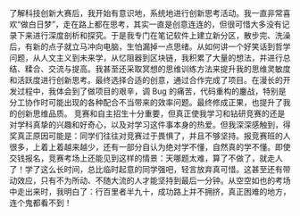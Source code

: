 了解科技创新大赛后，我开始有意识地，系统地进行创新思考活动。我一直非常喜欢“做白日梦”，走在路上都在思考，其实一直是创意连连的，但很可惜大多没有记录下来进行深度剖析和探究。于是我专门在笔记软件上建立新分区，散步完、洗澡后，有新的点子就立马冲向电脑，生怕漏掉一点思绪。从如何讲一个好笑话到哲学问题，从人文主义到未来学，从忆阻器到区块链，我积累了大量的想法，并进行总结、糅合、交流与提高。我甚至还采取冥想的思维训练方法来提升我的思维灵敏度和活跃度进行创新思考。最终选择合适的创意，通过合作完成了项目。在漫长的开发过程中，我体会到了做项目的艰辛，调 Bug 的痛苦，代码重构的鏖战，特别是分工协作时可能出现的各种配合不当带来的效率问题。最终修成正果，也提升了我的创新思维品质。
竞赛和自主招生十分重要，但真正使我学习和钻研竞赛的还是对学科真挚的兴趣和好奇心，以及对学习这件事本身的热爱。但我深深感触到，得奖真正原因可能是：同学们往往对竞赛过于畏惧了，并且不够坚持。报竞赛班的人很多，上着上着越来越少，还有一部分自认为绝对学不懂，自然真的学不懂。即使交钱报名，竞赛考场上还能见到这样的情景：天哪题太难，算了不做了，就走人了！学了这么长时间，总比临时起意的同学强吧，轻言放弃真可惜。这甚至还有带动效应，只有不为所动、不随大流的人才能坚持到最后一分钟。从空空如也的考场中走出来时，我明白了：行百里者半九十，成功路上并不拥挤，真正困难的地方，连个鬼都看不到！
